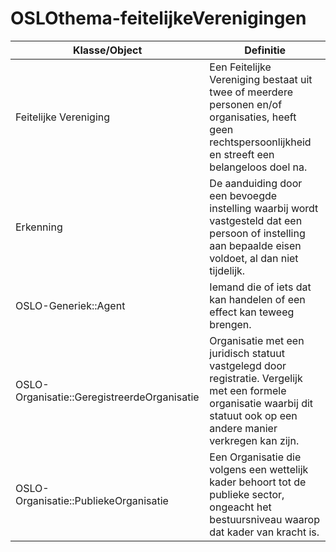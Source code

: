 # OSLOthema-feitelijkeVerenigingen

| Klasse/Object | Definitie | 
| ------------- | ------------- |
| Feitelijke Vereniging | Een Feitelijke Vereniging bestaat uit twee of meerdere personen en/of organisaties, heeft geen rechtspersoonlijkheid en streeft een belangeloos doel na. |
| Erkenning | De aanduiding door een bevoegde instelling waarbij wordt vastgesteld dat een persoon of instelling aan bepaalde eisen voldoet, al dan niet tijdelijk. | 
| OSLO-Generiek::Agent | Iemand die of iets dat kan handelen of een effect kan teweeg brengen. | 
| OSLO-Organisatie::GeregistreerdeOrganisatie | Organisatie met een juridisch statuut vastgelegd door registratie. Vergelijk met een formele organisatie waarbij dit statuut ook op een andere manier verkregen kan zijn. | 
| OSLO-Organisatie::PubliekeOrganisatie | Een Organisatie die volgens een wettelijk kader behoort tot de publieke sector, ongeacht het bestuursniveau waarop dat kader van kracht is. |
